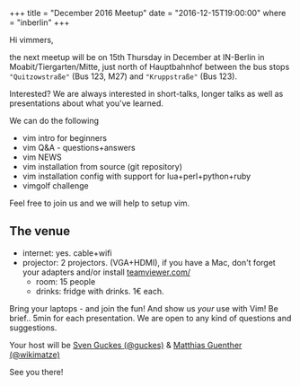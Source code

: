 +++
title = "December 2016 Meetup"
date = "2016-12-15T19:00:00"
where = "inberlin"
+++

Hi vimmers,

the next meetup will be on 15th Thursday in December at IN-Berlin in Moabit/Tiergarten/Mitte,
just north of Hauptbahnhof between the bus stops `"Quitzowstraße"` (Bus 123, M27) and `"Kruppstraße"` (Bus 123).


Interested? We are always interested in short-talks, longer talks as well as presentations about what you've learned.


We can do the following

- vim intro for beginners
- vim Q&A - questions+answers
- vim NEWS
- vim installation from source (git repository)
- vim installation config with support for lua+perl+python+ruby
- vimgolf challenge


Feel free to join us and we will help to setup vim.


## The venue

- internet: yes. cable+wifi
- projector: 2 projectors. (VGA+HDMI), if you have a Mac, don't forget your adapters and/or install
  [teamviewer.com/](http://www.teamviewer.com/de/)
  - room: 15 people
  - drinks: fridge with drinks. 1€ each.


Bring your laptops - and join the fun! And show us *your* use with Vim! Be brief.. 5min for each presentation. We are
open to any kind of questions and suggestions.


Your host will be [Sven Guckes (@guckes)](http://www.guckes.net "Sven Guckes") & [Matthias Guenther
(@wikimatze)](http://wikimatze.de/ "Matthias Guenther (@wikimatze)")


See you there!
